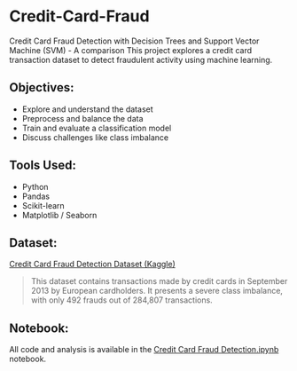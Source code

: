 # Credit-Card-Fraud
Credit Card Fraud Detection with Decision Trees and Support Vector Machine (SVM) - A comparison
This project explores a credit card transaction dataset to detect fraudulent activity using machine learning.

## Objectives:
- Explore and understand the dataset
- Preprocess and balance the data
- Train and evaluate a classification model
- Discuss challenges like class imbalance

## Tools Used:
- Python
- Pandas
- Scikit-learn
- Matplotlib / Seaborn

## Dataset:
[Credit Card Fraud Detection Dataset (Kaggle)](https://www.kaggle.com/mlg-ulb/creditcardfraud)

> This dataset contains transactions made by credit cards in September 2013 by European cardholders. It presents a severe class imbalance, with only 492 frauds out of 284,807 transactions.

## Notebook:
All code and analysis is available in the [Credit Card Fraud Detection.ipynb](./Credit%20Card%20Fraud%20Detection.ipynb) notebook.
